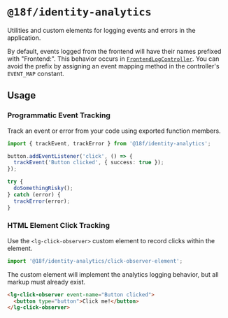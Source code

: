 # `@18f/identity-analytics`

Utilities and custom elements for logging events and errors in the application.

By default, events logged from the frontend will have their names prefixed with "Frontend:". This
behavior occurs in [`FrontendLogController`][frontend_log_controller.rb]. You can avoid the prefix
by assigning an event mapping method in the controller's `EVENT_MAP` constant.

[frontend_log_controller.rb]: https://github.com/18F/identity-idp/blob/main/app/controllers/frontend_log_controller.rb

## Usage

### Programmatic Event Tracking

Track an event or error from your code using exported function members.

```ts
import { trackEvent, trackError } from '@18f/identity-analytics';

button.addEventListener('click', () => {
  trackEvent('Button clicked', { success: true });
});

try {
  doSomethingRisky();
} catch (error) {
  trackError(error);
}
```

### HTML Element Click Tracking

Use the `<lg-click-observer>` custom element to record clicks within the element.

```ts
import '@18f/identity-analytics/click-observer-element';
```

The custom element will implement the analytics logging behavior, but all markup must already exist.

```html
<lg-click-observer event-name="Button clicked">
  <button type="button">Click me!</button>
</lg-click-observer>
```
